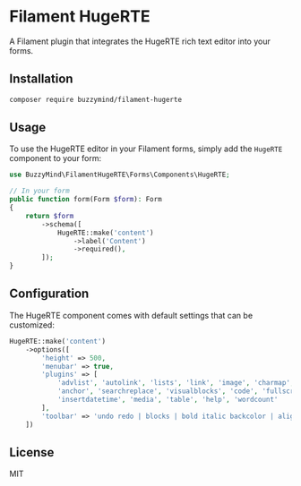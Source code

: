 # Filament HugeRTE

A Filament plugin that integrates the HugeRTE rich text editor into your forms.

## Installation

```bash
composer require buzzymind/filament-hugerte
```

## Usage

To use the HugeRTE editor in your Filament forms, simply add the `HugeRTE` component to your form:

```php
use BuzzyMind\FilamentHugeRTE\Forms\Components\HugeRTE;

// In your form
public function form(Form $form): Form
{
    return $form
        ->schema([
            HugeRTE::make('content')
                ->label('Content')
                ->required(),
        ]);
}
```

## Configuration

The HugeRTE component comes with default settings that can be customized:

```php
HugeRTE::make('content')
    ->options([
        'height' => 500,
        'menubar' => true,
        'plugins' => [
            'advlist', 'autolink', 'lists', 'link', 'image', 'charmap', 'preview',
            'anchor', 'searchreplace', 'visualblocks', 'code', 'fullscreen',
            'insertdatetime', 'media', 'table', 'help', 'wordcount'
        ],
        'toolbar' => 'undo redo | blocks | bold italic backcolor | alignleft aligncenter alignright alignjustify | bullist numlist outdent indent | removeformat | help',
    ])
```

## License

MIT
